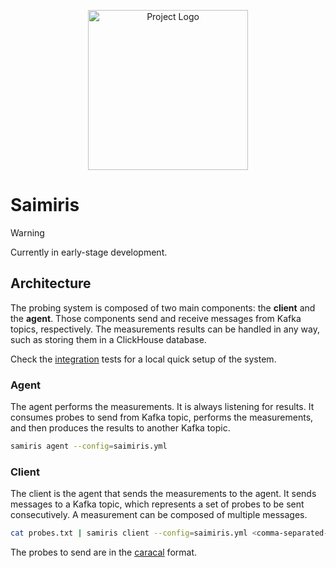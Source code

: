 <p align="center">
  <img src="https://nxthdr.dev/saimiris/logo.png" height="256" width="256" alt="Project Logo" />
</p>

# Saimiris

> [!WARNING]
> Currently in early-stage development.

## Architecture

The probing system is composed of two main components: the **client** and the **agent**. Those components send and receive messages from Kafka topics, respectively. The measurements results can be handled in any way, such as storing them in a ClickHouse database.

Check the [integration](./integration/) tests for a local quick setup of the system.

### Agent

The agent performs the measurements. It is always listening for results. It consumes probes to send from Kafka topic, performs the measurements, and then produces the results to another Kafka topic.

```sh
samiris agent --config=saimiris.yml
```

### Client

The client is the agent that sends the measurements to the agent. It sends messages to a Kafka topic, which represents a set of probes to be sent consecutively. A measurement can be composed of multiple messages.


```sh
cat probes.txt | samiris client --config=saimiris.yml <comma-separated-agent-ids>
```

The probes to send are in the [caracal](https://dioptra-io.github.io/caracal/usage/) format.
